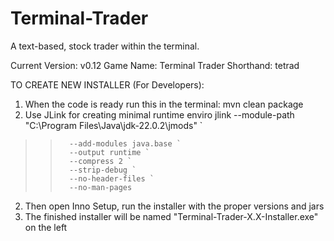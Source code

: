 # Terminal-Trader
A text-based, stock trader within the terminal.

Current Version: v0.12
Game Name: Terminal Trader
Shorthand: tetrad

TO CREATE NEW INSTALLER (For Developers):
1. When the code is ready run this in the terminal:
    mvn clean package
2. Use JLink for creating minimal runtime enviro
     jlink --module-path "C:\Program Files\Java\jdk-22.0.2\jmods" `
>>       --add-modules java.base `
>>       --output runtime `
>>       --compress 2 `
>>       --strip-debug `
>>       --no-header-files `
>>       --no-man-pages
2. Then open Inno Setup, run the installer with the proper versions and jars
3. The finished installer will be named "Terminal-Trader-X.X-Installer.exe" on the left